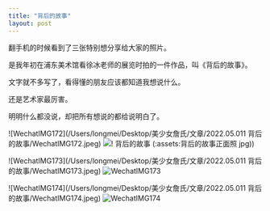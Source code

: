 ```yaml
---
title: "背后的故事"
layout: post
---
```


翻手机的时候看到了三张特别想分享给大家的照片。


是我年初在浦东美术馆看徐冰老师的展览时拍的一件作品，叫《背后的故事》。


文字就不多写了，看得懂的朋友应该都知道我想说什么。


还是艺术家最厉害。


明明什么都没说，却把所有想说的都给说明白了。


![WechatIMG172](/Users/longmei/Desktop/美少女詹氏/文章/2022.05.011 背后的故事/WechatIMG172.jpeg)
![! 背后的故事 (:assets:背后的故事正面照 jpg))](https://user-images.githubusercontent.com/95080971/168517803-8533a7a9-0f1f-4d64-aa4f-8b6b73323bc4.jpeg)

[^图1]: 《背后的故事》正面照

![WechatIMG173](/Users/longmei/Desktop/美少女詹氏/文章/2022.05.011 背后的故事/WechatIMG173.jpeg)
![WechatIMG173](https://user-images.githubusercontent.com/95080971/168517827-99ecb703-3506-4d21-bebe-5860ee416e02.jpeg)


[^图2]: 《背后的故事》侧面照

![WechatIMG174](/Users/longmei/Desktop/美少女詹氏/文章/2022.05.011 背后的故事/WechatIMG174.jpeg)
![WechatIMG174](https://user-images.githubusercontent.com/95080971/168517848-b8fbad8e-c167-41e4-99d3-a3654a29d458.jpeg)


[^图3]: 《背后的故事》背面照







